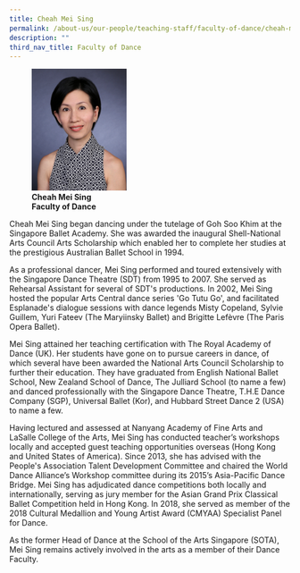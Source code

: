 ```yaml
---
title: Cheah Mei Sing
permalink: /about-us/our-people/teaching-staff/faculty-of-dance/cheah-mei-sing/
description: ""
third_nav_title: Faculty of Dance
---
```

<figure>
<img style="width:40%" src="/images/cheah-meising.jpg">
<figcaption> <strong>Cheah Mei Sing<br>
Faculty of Dance</strong> </figcaption>
</figure>

Cheah Mei Sing began dancing under the tutelage of Goh Soo Khim at the Singapore Ballet Academy. She was awarded the inaugural Shell-National Arts Council Arts Scholarship which enabled her to complete her studies at the prestigious Australian Ballet School in 1994.


As a professional dancer, Mei Sing performed and toured extensively with the Singapore Dance Theatre (SDT) from 1995 to 2007. She served as Rehearsal Assistant for several of SDT's productions. In 2002, Mei Sing hosted the popular Arts Central dance series 'Go Tutu Go', and facilitated Esplanade's dialogue sessions with dance legends Misty Copeland, Sylvie Guillem, Yuri Fateev (The Maryiinsky Ballet) and Brigitte Lefèvre (The Paris Opera Ballet).


Mei Sing attained her teaching certification with The Royal Academy of Dance (UK). Her students have gone on to pursue careers in dance, of which several have been awarded the National Arts Council Scholarship to further their education. They have graduated from English National Ballet School, New Zealand School of Dance, The Julliard School (to name a few) and danced professionally with the Singapore Dance Theatre, T.H.E Dance Company (SGP), Universal Ballet (Kor), and Hubbard Street Dance 2 (USA) to name a few.


Having lectured and assessed at Nanyang Academy of Fine Arts and LaSalle College of the Arts, Mei Sing has conducted teacher’s workshops locally and accepted guest teaching opportunities overseas (Hong Kong and United States of America). Since 2013, she has advised with the People's Association Talent Development Committee and chaired the World Dance Alliance’s Workshop committee during its 2015’s Asia-Pacific Dance Bridge. Mei Sing has adjudicated dance competitions both locally and internationally, serving as jury member for the Asian Grand Prix Classical Ballet Competition held in Hong Kong. In 2018, she served as member of the 2018 Cultural Medallion and Young Artist Award (CMYAA) Specialist Panel for Dance.


As the former Head of Dance at the School of the Arts Singapore (SOTA), Mei Sing remains actively involved in the arts as a member of their Dance Faculty.